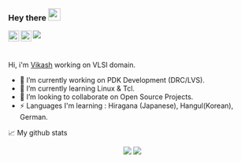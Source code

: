 ### Hey there <img src="https://media.giphy.com/media/hvRJCLFzcasrR4ia7z/giphy.gif" width="25px">

<a href="https://twitter.com/iamkrvikash">
  <img align="left" alt="Vikash Kumar | Twitter" width="22px" src="https://raw.githubusercontent.com/peterthehan/peterthehan/master/assets/twitter.svg" />
</a>
<a href="https://www.linkedin.com/in/iamkrvikash/">
  <img align="left" alt="Vikash's LinkedIN" width="22px" src="https://raw.githubusercontent.com/peterthehan/peterthehan/master/assets/linkedin.svg" />
</a>

![](https://komarev.com/ghpvc/?username=iamkrvikash)

<br />

Hi, i'm [Vikash](https://iamkrvikash.github.io/) working on VLSI domain.

- 🔭 I’m currently working on PDK Development (DRC/LVS).
- 🌱 I’m currently learning Linux & Tcl.
- 👯 I’m looking to collaborate on Open Source Projects.
- ⚡ Languages I'm learning : Hiragana (Japanese), Hangul(Korean), German. 
 

📈 My github stats

<p align="center"> <img src ="https://github-readme-stats.vercel.app/api?username=iamkrvikash&theme=merko&show_icons=true&hide_border=true">
                   <img src="https://github-readme-stats.vercel.app/api/top-langs/?username=iamkrvikash&theme=blue-green&&layout=compact">
</p>

<!--
**iamkrvikash/iamkrvikash** is a ✨ _special_ ✨ repository because its `README.md` (this file) appears on your GitHub profile.
-->
